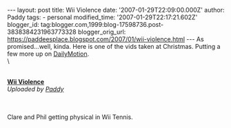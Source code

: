 \-\-- layout: post title: Wii Violence date:
\'2007-01-29T22:09:00.000Z\' author: Paddy tags: - personal
modified\_time: \'2007-01-29T22:17:21.602Z\' blogger\_id:
tag:blogger.com,1999:blog-17598736.post-3838384231963773328
blogger\_orig\_url:
https://paddeesplace.blogspot.com/2007/01/wii-violence.html \-\-- As
promised\...well, kinda. Here is one of the vids taken at Christmas.
Putting a few more up on
[DailyMotion](https://www.dailymotion.com/Paddy).\
\

<div>

\
**[Wii
Violence](https://www.dailymotion.com/video/x13a4a_wii-violence)**\
*Uploaded by [Paddy](https://www.dailymotion.com/Paddy)*

</div>

\
\
Clare and Phil getting physical in Wii Tennis.
